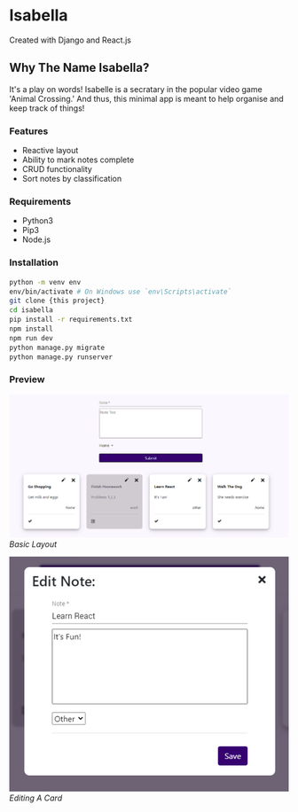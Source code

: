 # Isabella

Created with Django and React.js

## Why The Name Isabella?
It's a play on words! Isabelle is a secratary in the popular video game 'Animal Crossing.' And thus, this minimal app is meant to help organise and keep track of things!

### Features
- Reactive layout
- Ability to mark notes complete
- CRUD functionality
- Sort notes by classification

### Requirements
- Python3
- Pip3
- Node.js

### Installation
```sh
python -m venv env
env/bin/activate # On Windows use `env\Scripts\activate`
git clone {this project}
cd isabella
pip install -r requirements.txt
npm install
npm run dev
python manage.py migrate
python manage.py runserver
```

### Preview
![Basic Layout](/demo/demo1.PNG)
<br>
<em>Basic Layout</em>

![Editing A Card](/demo/demo2.PNG)
<br>
<em>Editing A Card</em>